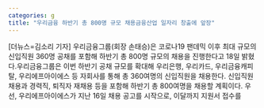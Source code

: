 ```yaml
---
categories: g
title: "우리금융 하반기 총 800명 규모 채용금융산업 일자리 창출에 앞장"
---
```

[더뉴스=김소리 기자] 우리금융그룹(회장 손태승)은 코로나19 팬데믹 이후 최대 규모의 신입직원 360명 공채를 포함해 하반기 총 800명 규모의 채용을 진행한다고 18일 밝혔다.우리금융그룹은 이번 하반기 공채 규모를 확대해 우리은행, 우리카드, 우리금융캐피탈, 우리에프아이에스 등 자회사를 통해 총 360여명의 신입직원을 채용한다. 신입직원 채용과 경력직, 퇴직자 재채용 등을 포함해 하반기 총 800여명을 채용할 계획이다.																우선, 우리에프아이에스가 지난 16일 채용 공고를 시작으로, 이달까지 지원서 접수를